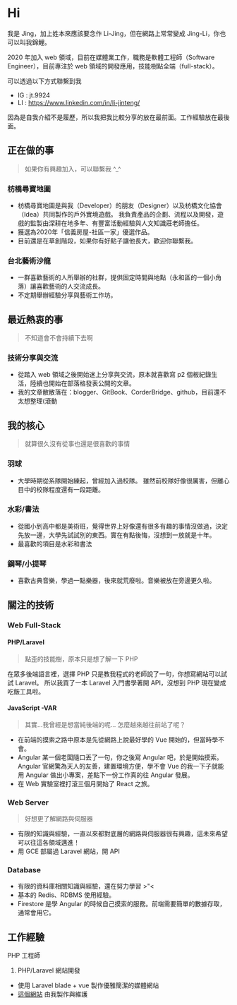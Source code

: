 # Hi

我是 Jing，加上姓本來應該要念作 Li-Jing，但在網路上常常變成 Jing-Li，你也可以叫我錦鯉。

2020 年加入 web 領域，目前在媒體業工作，職務是軟體工程師（Software Engineer），目前專注於 web 領域的開發應用，技能樹點全端（full-stack）。

可以透過以下方式聯繫到我

* IG : jt.9924
* LI : https://www.linkedin.com/in/li-jinteng/

因為是自我介紹不是履歷，所以我把我比較分享的放在最前面。工作經驗放在最後面。

## 正在做的事

> 如果你有興趣加入，可以聯繫我 ^_^

### 枋橋尋寶地圖
* 枋橋尋寶地圖是與我（Developer）的朋友（Designer）以及枋橋文化協會（Idea）共同製作的戶外實境遊戲。
我負責產品的企劃、流程以及開發，遊戲的監製由深耕在地多年、有豐富活動經驗與人文知識莊老師擔任。
* 獲選為2020年「信義房屋-社區一家」優選作品。
* 目前還是在草創階段，如果你有好點子讓他長大，歡迎你聯繫我。

### 台北藝術沙龍
* 一群喜歡藝術的人所舉辦的社群，提供固定時間與地點（永和區的一個小角落）讓喜歡藝術的人交流成長。
* 不定期舉辦經驗分享與藝術工作坊。

## 最近熱衷的事

> 不知道會不會持續下去啊

### 技術分享與交流
* 從踏入 web 領域之後開始迷上分享與交流，原本就喜歡寫 p2 個板紀錄生活，陸續也開始在部落格發表公開的文章。
* 我的文章散散落在：blogger、GitBook、CorderBridge、github，目前還不太想整理(滾動

## 我的核心

> 就算很久沒有從事也還是很喜歡的事情

### 羽球
* 大學時期從系隊開始練起，曾經加入過校隊。
雖然前校隊好像很厲害，但離心目中的校隊程度還有一段距離。

### 水彩/書法
* 從國小到高中都是美術班，覺得世界上好像還有很多有趣的事情沒做過，決定先放一邊，大學先試試別的東西。實在有點後悔，沒想到一放就是十年。
* 最喜歡的項目是水彩和書法

### 鋼琴/小提琴
* 喜歡古典音樂，學過一點樂器，後來就荒廢啦。音樂被放在旁邊更久啦。

## 關注的技術

### Web Full-Stack

#### PHP/Laravel

> 點歪的技能樹，原本只是想了解一下 PHP

在眾多後端語言裡，選擇 PHP 只是教我程式的老師說了一句，你想寫網站可以試試 Laravel。
所以我買了一本 Laravel 入門書學著開 API，沒想到 PHP 現在變成吃飯工具啦。

#### JavaScript -VAR

> 其實...我曾經是想當純後端的呢...
> 怎麼越來越往前站了呢？

* 在前端的摸索之路中原本是先從網路上說最好學的 Vue 開始的，但當時學不會。
* Angular 某一個老闆隨口丟了一句，你之後寫 Angular 吧，於是開始摸索。Angular 官網驚為天人的友善，建置環境方便，學不會 Vue 的我一下子就能用 Angular 做出小專案，差點下一份工作真的往 Angular 發展。
* 在 Web 實驗室裡打滾三個月開始了 React 之旅。

### Web Server

> 好想更了解網路與伺服器

* 有限的知識與經驗，一直以來都對底層的網路與伺服器很有興趣，這未來希望可以往這各領域邁進！
* 用 GCE 部屬過 Laravel 網站，開 API

### Database

* 有限的資料庫相關知識與經驗，還在努力學習 >"<
* 基本的 Redis、RDBMS 使用經驗。
* Firestore 是學 Angular 的時候自己摸索的服務。前端需要簡單的數據存取，通常會用它。

## 工作經驗

PHP 工程師

1. PHP/Laravel 網站開發
* 使用 Laravel blade + vue 製作優雅簡潔的媒體網站
* [這個網站](https://fc.bnext.com.tw/) 由我製作與維護
